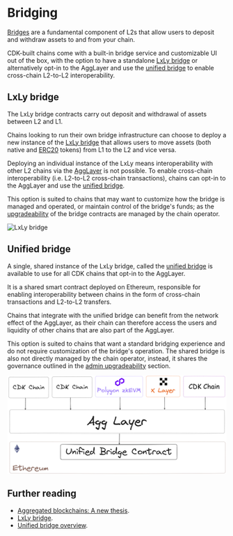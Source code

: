 # Bridging

[Bridges](https://ethereum.org/en/developers/docs/bridges/) are a fundamental component of L2s that allow users to deposit and withdraw assets to and from your chain.

CDK-built chains come with a built-in bridge service and customizable UI out of the box, with the option to have a standalone [LxLy bridge](#lxly-bridge) or alternatively opt-in to the AggLayer and use the [unified bridge](#unified-bridge) to enable cross-chain L2-to-L2 interoperability.

## LxLy bridge

The LxLy bridge contracts carry out deposit and withdrawal of assets between L2 and L1.

Chains looking to run their own bridge infrastructure can choose to deploy a new instance of the [LxLy bridge](../../zkEVM/architecture/unified-LxLy/index.md) that allows users to move assets (both native and [ERC20](https://ethereum.org/en/developers/docs/standards/tokens/erc-20/) tokens) from L1 to the L2 and vice versa.

Deploying an individual instance of the LxLy means interoperability with other L2 chains via the [AggLayer](../../agglayer/overview.md) is not possible. To enable cross-chain interoperability (i.e. L2-to-L2 cross-chain transactions), chains can opt-in to the AggLayer and use the [unified bridge](../../agglayer/unified-bridge.md).

This option is suited to chains that may want to customize how the bridge is managed and operated, or maintain control of the bridge's funds; as the [upgradeability](./admin-upgradeability.md) of the bridge contracts are managed by the chain operator.

![LxLy bridge](../../img/cdk/lxly.png)

## Unified bridge

A single, shared instance of the LxLy bridge, called the [unified bridge](../../agglayer/unified-bridge.md) is available to use for all CDK chains that opt-in to the AggLayer. 

It is a shared smart contract deployed on Ethereum, responsible for enabling interoperability between chains in the form of cross-chain transactions and L2-to-L2 transfers.

Chains that integrate with the unified bridge can benefit from the network effect of the AggLayer, as their chain can therefore access the users and liquidity of other chains that are also part of the AggLayer.

This option is suited to chains that want a standard bridging experience and do not require customization of the bridge's operation. The shared bridge is also not directly managed by the chain operator, instead, it shares the governance outlined in the [admin upgradeability](./admin-upgradeability.md) section.

![unified bridge](https://github.com/0xPolygon/polygon-docs/blob/254d7d70a0596a1244122e006e62c4c34c9fbec4/docs/img/cdk/high-level-architecture/unified-bridge-rev.png)

## Further reading

- [Aggregated blockchains: A new thesis](https://polygon.technology/blog/aggregated-blockchains-a-new-thesis).
- [LxLy bridge](../../zkEVM/architecture/unified-LxLy/index.md).
- [Unified bridge overview](../../agglayer/unified-bridge.md).
